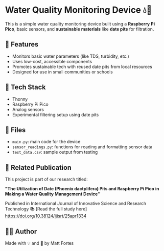 # Water Quality Monitoring Device 💧🌿

This is a simple water quality monitoring device built using a **Raspberry Pi Pico**, basic sensors, and **sustainable materials** like **date pits** for filtration.

## 📌 Features
- Monitors basic water parameters (like TDS, turbidity, etc.)
- Uses low-cost, accessible components
- Promotes sustainable tech with reused date pits from local resources
- Designed for use in small communities or schools

## 🔧 Tech Stack
- Thonny
- Raspberry Pi Pico
- Analog sensors
- Experimental filtering setup using date pits

## 📁 Files
- `main.py`: main code for the device
- `sensor_readings.py`: functions for reading and formatting sensor data
- `test_data.csv`: sample output from testing

## 📄 Related Publication

This project is part of our research titled:

**"The Utilization of Date (Phoenix dactylifera) Pits and Raspberry Pi Pico in Making a Water Quality Management Device"**

Published in International Journal of Innovative Science and Research Technology
📚 [Read the full study here] https://doi.org/10.38124/ijisrt/25apr1334

## 🙋‍♂️ Author
Made with 💡 and 💙 by Matt Fortes
